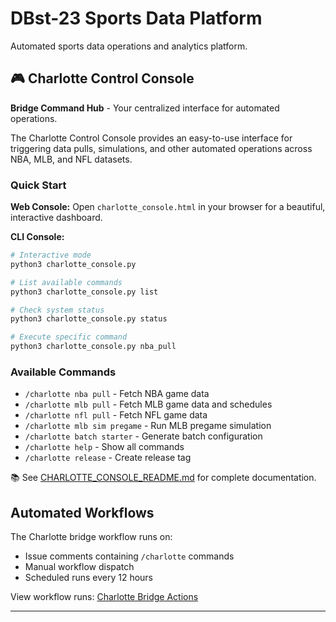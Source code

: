 # DBst-23 Sports Data Platform

Automated sports data operations and analytics platform.

## 🎮 Charlotte Control Console

**Bridge Command Hub** - Your centralized interface for automated operations.

The Charlotte Control Console provides an easy-to-use interface for triggering data pulls, simulations, and other automated operations across NBA, MLB, and NFL datasets.

### Quick Start

**Web Console:**
Open `charlotte_console.html` in your browser for a beautiful, interactive dashboard.

**CLI Console:**
```bash
# Interactive mode
python3 charlotte_console.py

# List available commands
python3 charlotte_console.py list

# Check system status
python3 charlotte_console.py status

# Execute specific command
python3 charlotte_console.py nba_pull
```

### Available Commands

- `/charlotte nba pull` - Fetch NBA game data
- `/charlotte mlb pull` - Fetch MLB game data and schedules  
- `/charlotte nfl pull` - Fetch NFL game data
- `/charlotte mlb sim pregame` - Run MLB pregame simulation
- `/charlotte batch starter` - Generate batch configuration
- `/charlotte help` - Show all commands
- `/charlotte release` - Create release tag

📚 See [CHARLOTTE_CONSOLE_README.md](CHARLOTTE_CONSOLE_README.md) for complete documentation.

## Automated Workflows

The Charlotte bridge workflow runs on:
- Issue comments containing `/charlotte` commands
- Manual workflow dispatch
- Scheduled runs every 12 hours

View workflow runs: [Charlotte Bridge Actions](https://github.com/DBst-23/DBst-23/actions/workflows/charlotte_bridge.yml)

---

<!---
DBst-23/DBst-23 is a ✨ special ✨ repository because its `README.md` (this file) appears on your GitHub profile.
You can click the Preview link to take a look at your changes.
--->
